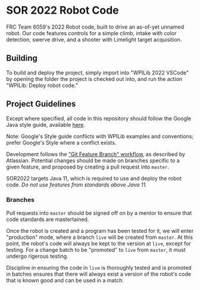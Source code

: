 # SOR 2022 Robot Code

FRC Team 6059's 2022 Robot code, built to drive an as-of-yet unnamed robot.
Our code features controls for a simple climb, intake with color detection,
swerve drive, and a shooter with Limelight target acquisition.

## Building

To build and deploy the project, simply import into "WPILib 2022 VSCode" by
opening the folder the project is checked out into, and run the action 
"WPILib: Deploy robot code." 

## Project Guidelines

Except where specified, all code in this repository should follow the Google
Java style guide, available 
[here](https://google.github.io/styleguide/javaguide.html).

Note: Google's Style guide conflicts with WPILib examples and conventions;
prefer Google's Style where a conflict exists.

Development follows the 
["Git Feature Branch" workflow](https://www.atlassian.com/git/tutorials/comparing-workflows/feature-branch-workflow), 
as described by Atlassian. Potential changes should be made on branches specific
to a given feature, and proposed by creating a pull request into `master`.

SOR2022 targets Java 11, which is required to use and deploy the robot code.
*Do not use features from standards above Java 11.*

### Branches

Pull requests into `master` should be signed off on by a mentor to ensure that
code standards are mastertained.

Once the robot is created and a program has been tested for it, we will enter
"production" mode, where a branch `live` will be created from `master`. At this
point, the robot's code will always be kept to the version at `live`, except
for testing. For a change batch to be "promoted" to `live` from `master`, it
must undergo rigerous testing. 

Discipline in ensuring the code in `live` is thoroughly tested and is promoted
in batches ensures that there will always exist a version of the robot's code
that is known good and can be used in a match.